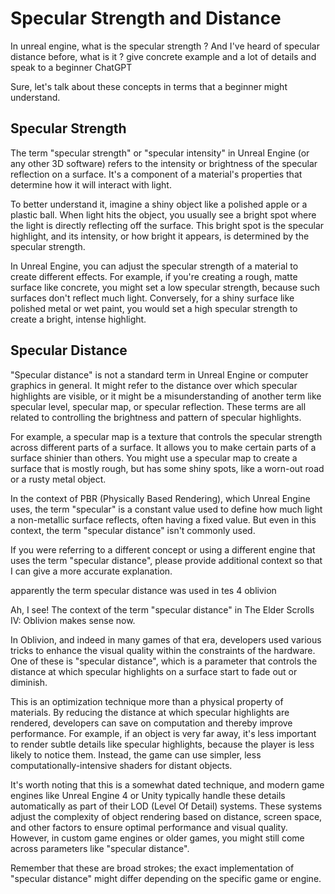 # Specular Strength and Distance

In unreal engine, what is the specular strength ? And I've heard of specular distance before, what is it ? give concrete example and a lot of details and speak to a beginner
ChatGPT

Sure, let's talk about these concepts in terms that a beginner might understand.

## Specular Strength

The term "specular strength" or "specular intensity" in Unreal Engine (or any other 3D software) refers to the intensity or brightness of the specular reflection on a surface. It's a component of a material's properties that determine how it will interact with light.

To better understand it, imagine a shiny object like a polished apple or a plastic ball. When light hits the object, you usually see a bright spot where the light is directly reflecting off the surface. This bright spot is the specular highlight, and its intensity, or how bright it appears, is determined by the specular strength.

In Unreal Engine, you can adjust the specular strength of a material to create different effects. For example, if you're creating a rough, matte surface like concrete, you might set a low specular strength, because such surfaces don't reflect much light. Conversely, for a shiny surface like polished metal or wet paint, you would set a high specular strength to create a bright, intense highlight.

## Specular Distance

"Specular distance" is not a standard term in Unreal Engine or computer graphics in general. It might refer to the distance over which specular highlights are visible, or it might be a misunderstanding of another term like specular level, specular map, or specular reflection. These terms are all related to controlling the brightness and pattern of specular highlights.

For example, a specular map is a texture that controls the specular strength across different parts of a surface. It allows you to make certain parts of a surface shinier than others. You might use a specular map to create a surface that is mostly rough, but has some shiny spots, like a worn-out road or a rusty metal object.

In the context of PBR (Physically Based Rendering), which Unreal Engine uses, the term "specular" is a constant value used to define how much light a non-metallic surface reflects, often having a fixed value. But even in this context, the term "specular distance" isn't commonly used.

If you were referring to a different concept or using a different engine that uses the term "specular distance", please provide additional context so that I can give a more accurate explanation.

apparently the term specular distance was used in tes 4 oblivion

Ah, I see! The context of the term "specular distance" in The Elder Scrolls IV: Oblivion makes sense now.

In Oblivion, and indeed in many games of that era, developers used various tricks to enhance the visual quality within the constraints of the hardware. One of these is "specular distance", which is a parameter that controls the distance at which specular highlights on a surface start to fade out or diminish.

This is an optimization technique more than a physical property of materials. By reducing the distance at which specular highlights are rendered, developers can save on computation and thereby improve performance. For example, if an object is very far away, it's less important to render subtle details like specular highlights, because the player is less likely to notice them. Instead, the game can use simpler, less computationally-intensive shaders for distant objects.

It's worth noting that this is a somewhat dated technique, and modern game engines like Unreal Engine 4 or Unity typically handle these details automatically as part of their LOD (Level Of Detail) systems. These systems adjust the complexity of object rendering based on distance, screen space, and other factors to ensure optimal performance and visual quality. However, in custom game engines or older games, you might still come across parameters like "specular distance".

Remember that these are broad strokes; the exact implementation of "specular distance" might differ depending on the specific game or engine.
